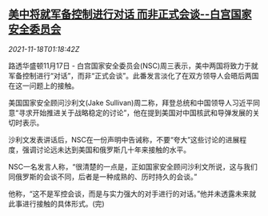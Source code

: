 <!--1637199062000-->
[美中将就军备控制进行对话 而非正式会谈--白宫国家安全委员会](https://cn.reuters.com/article/usa-china-arms-control-conversations-111-idCNKBS2I303E)
------

<div><i>2021-11-18T01:18:42Z</i></div><p>路透华盛顿11月17日 - 白宫国家安全委员会(NSC)周三表示，美中两国将致力于就军备控制进行“对话”，而非“正式会谈”。此番发言淡化了在双方领导人会晤后两国在这一问题上的接触。</p><p>美国国家安全顾问沙利文(Jake Sullivan)周二称，拜登总统和中国领导人习近平同意“寻求开始推进关于战略稳定的讨论”，他在提到美国对中国核武和导弹发展的关切时表示。</p><p>沙利文发表讲话后，NSC在一份声明中告诫称，不要“夸大”这些讨论的进展程度，强调讨论远未达到美国和俄罗斯几十年来接触的水平。</p><p>NSC一名发言人称，“很清楚的一点是，正如国家安全顾问沙利文所说，这与我们同俄罗斯的会谈不同，后者是一种成熟的、历时持久的会谈。”</p><p>他称，“这不是军控会谈，而是与实力强大的对手进行的对话。”他并未透露未来就此事进行接触的具体形式。(完)</p>

